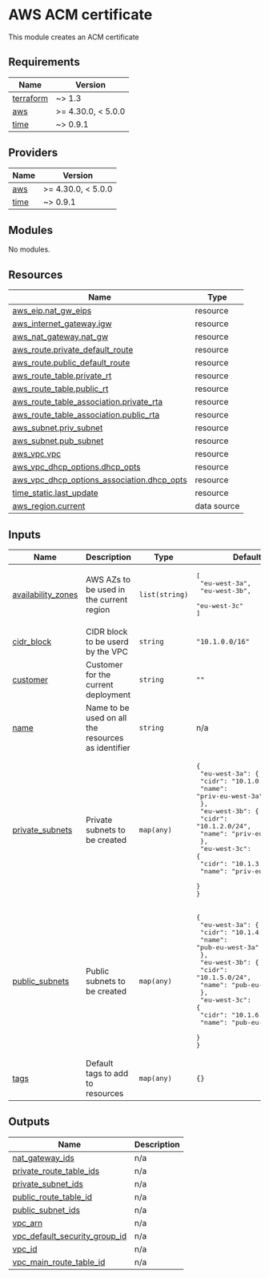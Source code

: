 # AWS ACM certificate

This module creates an ACM certificate
<!-- BEGINNING OF PRE-COMMIT-TERRAFORM DOCS HOOK -->
## Requirements

| Name | Version |
|------|---------|
| <a name="requirement_terraform"></a> [terraform](#requirement\_terraform) | ~> 1.3 |
| <a name="requirement_aws"></a> [aws](#requirement\_aws) | >= 4.30.0, < 5.0.0 |
| <a name="requirement_time"></a> [time](#requirement\_time) | ~> 0.9.1 |

## Providers

| Name | Version |
|------|---------|
| <a name="provider_aws"></a> [aws](#provider\_aws) | >= 4.30.0, < 5.0.0 |
| <a name="provider_time"></a> [time](#provider\_time) | ~> 0.9.1 |

## Modules

No modules.

## Resources

| Name | Type |
|------|------|
| [aws_eip.nat_gw_eips](https://registry.terraform.io/providers/hashicorp/aws/latest/docs/resources/eip) | resource |
| [aws_internet_gateway.igw](https://registry.terraform.io/providers/hashicorp/aws/latest/docs/resources/internet_gateway) | resource |
| [aws_nat_gateway.nat_gw](https://registry.terraform.io/providers/hashicorp/aws/latest/docs/resources/nat_gateway) | resource |
| [aws_route.private_default_route](https://registry.terraform.io/providers/hashicorp/aws/latest/docs/resources/route) | resource |
| [aws_route.public_default_route](https://registry.terraform.io/providers/hashicorp/aws/latest/docs/resources/route) | resource |
| [aws_route_table.private_rt](https://registry.terraform.io/providers/hashicorp/aws/latest/docs/resources/route_table) | resource |
| [aws_route_table.public_rt](https://registry.terraform.io/providers/hashicorp/aws/latest/docs/resources/route_table) | resource |
| [aws_route_table_association.private_rta](https://registry.terraform.io/providers/hashicorp/aws/latest/docs/resources/route_table_association) | resource |
| [aws_route_table_association.public_rta](https://registry.terraform.io/providers/hashicorp/aws/latest/docs/resources/route_table_association) | resource |
| [aws_subnet.priv_subnet](https://registry.terraform.io/providers/hashicorp/aws/latest/docs/resources/subnet) | resource |
| [aws_subnet.pub_subnet](https://registry.terraform.io/providers/hashicorp/aws/latest/docs/resources/subnet) | resource |
| [aws_vpc.vpc](https://registry.terraform.io/providers/hashicorp/aws/latest/docs/resources/vpc) | resource |
| [aws_vpc_dhcp_options.dhcp_opts](https://registry.terraform.io/providers/hashicorp/aws/latest/docs/resources/vpc_dhcp_options) | resource |
| [aws_vpc_dhcp_options_association.dhcp_opts](https://registry.terraform.io/providers/hashicorp/aws/latest/docs/resources/vpc_dhcp_options_association) | resource |
| [time_static.last_update](https://registry.terraform.io/providers/hashicorp/time/latest/docs/resources/static) | resource |
| [aws_region.current](https://registry.terraform.io/providers/hashicorp/aws/latest/docs/data-sources/region) | data source |

## Inputs

| Name | Description | Type | Default | Required |
|------|-------------|------|---------|:--------:|
| <a name="input_availability_zones"></a> [availability\_zones](#input\_availability\_zones) | AWS AZs to be used in the current region | `list(string)` | <pre>[<br>  "eu-west-3a",<br>  "eu-west-3b",<br>  "eu-west-3c"<br>]</pre> | no |
| <a name="input_cidr_block"></a> [cidr\_block](#input\_cidr\_block) | CIDR block to be userd by the VPC | `string` | `"10.1.0.0/16"` | no |
| <a name="input_customer"></a> [customer](#input\_customer) | Customer for the current deployment | `string` | `""` | no |
| <a name="input_name"></a> [name](#input\_name) | Name to be used on all the resources as identifier | `string` | n/a | yes |
| <a name="input_private_subnets"></a> [private\_subnets](#input\_private\_subnets) | Private subnets to be created | `map(any)` | <pre>{<br>  "eu-west-3a": {<br>    "cidr": "10.1.0.0/24",<br>    "name": "priv-eu-west-3a"<br>  },<br>  "eu-west-3b": {<br>    "cidr": "10.1.2.0/24",<br>    "name": "priv-eu-west-3b"<br>  },<br>  "eu-west-3c": {<br>    "cidr": "10.1.3.0/24",<br>    "name": "priv-eu-west-3c"<br>  }<br>}</pre> | no |
| <a name="input_public_subnets"></a> [public\_subnets](#input\_public\_subnets) | Public subnets to be created | `map(any)` | <pre>{<br>  "eu-west-3a": {<br>    "cidr": "10.1.4.0/24",<br>    "name": "pub-eu-west-3a"<br>  },<br>  "eu-west-3b": {<br>    "cidr": "10.1.5.0/24",<br>    "name": "pub-eu-west-3b"<br>  },<br>  "eu-west-3c": {<br>    "cidr": "10.1.6.0/24",<br>    "name": "pub-eu-west-3c"<br>  }<br>}</pre> | no |
| <a name="input_tags"></a> [tags](#input\_tags) | Default tags to add to resources | `map(any)` | `{}` | no |

## Outputs

| Name | Description |
|------|-------------|
| <a name="output_nat_gateway_ids"></a> [nat\_gateway\_ids](#output\_nat\_gateway\_ids) | n/a |
| <a name="output_private_route_table_ids"></a> [private\_route\_table\_ids](#output\_private\_route\_table\_ids) | n/a |
| <a name="output_private_subnet_ids"></a> [private\_subnet\_ids](#output\_private\_subnet\_ids) | n/a |
| <a name="output_public_route_table_id"></a> [public\_route\_table\_id](#output\_public\_route\_table\_id) | n/a |
| <a name="output_public_subnet_ids"></a> [public\_subnet\_ids](#output\_public\_subnet\_ids) | n/a |
| <a name="output_vpc_arn"></a> [vpc\_arn](#output\_vpc\_arn) | n/a |
| <a name="output_vpc_default_security_group_id"></a> [vpc\_default\_security\_group\_id](#output\_vpc\_default\_security\_group\_id) | n/a |
| <a name="output_vpc_id"></a> [vpc\_id](#output\_vpc\_id) | n/a |
| <a name="output_vpc_main_route_table_id"></a> [vpc\_main\_route\_table\_id](#output\_vpc\_main\_route\_table\_id) | n/a |
<!-- END OF PRE-COMMIT-TERRAFORM DOCS HOOK -->
